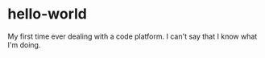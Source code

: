 # hello-world
My first time ever dealing with a code platform. I can't say that I know what I'm doing.
